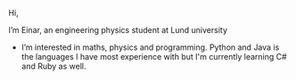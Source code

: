 Hi, 

I’m Einar, an engineering physics student at Lund university
- I’m interested in maths, physics and programming. Python and Java is the languages I have most experience with but I'm currently learning C# and Ruby as well. 
